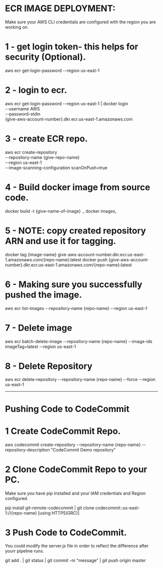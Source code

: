 # ECR IMAGE DEPLOYMENT:
Make sure your AWS CLI credentials are configured with the region you are working on.

# 1 - get login token- this helps for security (Optional).
aws ecr get-login-password --region us-east-1

# 2 - login to ecr.
aws ecr get-login-password --region us-east-1 | docker login \
--username AWS \
--password-stdin \
{give-aws-account-number}.dkr.ecr.us-east-1.amazonaws.com 

# 3 - create ECR repo.
aws ecr create-repository \
--repository-name {give-repo-name} \
--region us-east-1 \
--image-scanning-configuration scanOnPush=true

# 4 - Build docker image from source code.
docker build -t {give-name-of-image} .,
docker images,

# 5 - NOTE: copy created repository ARN and use it for tagging.
docker tag {image-name} give-aws-account-number.dkr.ecr.us-east-1.amazonaws.com/{repo-name}:latest
docker push {give-aws-account-number}.dkr.ecr.us-east-1.amazonaws.com/{repo-name}:latest

# 6 - Making sure you successfully pushed the image.
aws ecr list-images --repository-name {repo-name} --region us-east-1

# 7 - Delete image
aws ecr batch-delete-image --repository-name {repo-name} --image-ids imageTag=latest --region us-east-1

# 8 - Delete Repository
aws ecr delete-repository --repository-name {repo-name} --force --region us-east-1

*************************
# Pushing Code to CodeCommit

# 1 Create CodeCommit Repo.
aws codecommit create-repository --repository-name {repo-name} --repository-description "CodeCommit Demo repository"

# 2 Clone CodeCommit Repo to your PC.
Make sure you have pip installed and your IAM credentials and Region configured.

pip install git-remote-codecommit |
git clone codecommit::us-east-1://{repo-name} [using HTTPS(GRC)] 

# 3 Push Code to CodeCommit.
You could modify the server.js file in order to reflect the difference after yourr pipeline runs.

git add . |
git status |
git commit -m "message" |
git push origin master 
